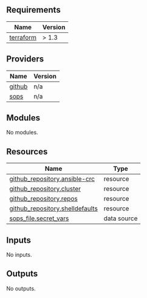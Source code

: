 <!-- BEGIN_TF_DOCS -->
## Requirements

| Name | Version |
|------|---------|
| <a name="requirement_terraform"></a> [terraform](#requirement\_terraform) | > 1.3 |

## Providers

| Name | Version |
|------|---------|
| <a name="provider_github"></a> [github](#provider\_github) | n/a |
| <a name="provider_sops"></a> [sops](#provider\_sops) | n/a |

## Modules

No modules.

## Resources

| Name | Type |
|------|------|
| [github_repository.ansible-crc](https://registry.terraform.io/providers/integrations/github/latest/docs/resources/repository) | resource |
| [github_repository.cluster](https://registry.terraform.io/providers/integrations/github/latest/docs/resources/repository) | resource |
| [github_repository.repos](https://registry.terraform.io/providers/integrations/github/latest/docs/resources/repository) | resource |
| [github_repository.shelldefaults](https://registry.terraform.io/providers/integrations/github/latest/docs/resources/repository) | resource |
| [sops_file.secret_vars](https://registry.terraform.io/providers/carlpett/sops/latest/docs/data-sources/file) | data source |

## Inputs

No inputs.

## Outputs

No outputs.
<!-- END_TF_DOCS -->